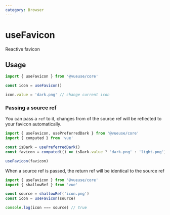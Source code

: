 ```yaml
---
category: Browser
---
```


# useFavicon

Reactive favicon

## Usage

```js {3}
import { useFavicon } from '@vueuse/core'

const icon = useFavicon()

icon.value = 'dark.png' // change current icon
```

### Passing a source ref

You can pass a `ref` to it, changes from of the source ref will be reflected to your favicon automatically.

```js {7}
import { useFavicon, usePreferredDark } from '@vueuse/core'
import { computed } from 'vue'

const isDark = usePreferredDark()
const favicon = computed(() => isDark.value ? 'dark.png' : 'light.png')

useFavicon(favicon)
```

When a source ref is passed, the return ref will be identical to the source ref

```ts
import { useFavicon } from '@vueuse/core'
import { shallowRef } from 'vue'

const source = shallowRef('icon.png')
const icon = useFavicon(source)

console.log(icon === source) // true
```
